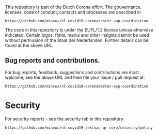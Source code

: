 This repository is part of the Dutch Corona effort. The gouvernance, licenses, code of conduct, contacts and processes are described in

	https://github.com/minvws/nl-covid19-coronatester-app-coordination

The code in this repository is under the EUPL/1.2 license unless otherwise indicated. Certain logos, fonts, marks and other insignia cannot be used without permission of the Staat der Nederlanden. Further details can be found at the above URL.

## Bug reports and contributions.

For bug reports, feedback, suggestions and contributions are most welcome; see the above URL and then file your issue / pull request at:

	https://github.com/minvws/nl-covid19-coronatester-app-coordination

# Security

For security reports - see the security tab in this repository:

	https://github.com/minvws/nl-covid19-testvac-qr-core/security/policy

